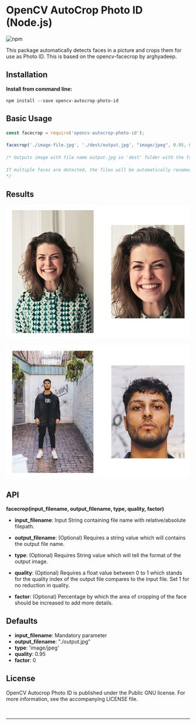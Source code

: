 # OpenCV AutoCrop Photo ID (Node.js)

<!-- ![CI](https://github.com/arghyadeep-k/opencv-autocrop-photo-id/workflows/CI/badge.svg?branch=master)
![codecov.io](https://codecov.io/github/arghyadeep-k/opencv-autocrop-photo-id/coverage.svg?branch=master)
![npm](https://img.shields.io/npm/v/opencv-autocrop-photo-id)
![npm bundle size](https://img.shields.io/bundlephobia/min/opencv-autocrop-photo-id)
![Libraries.io SourceRank](https://img.shields.io/librariesio/sourcerank/npm/opencv-autocrop-photo-id)
![Depfu](https://img.shields.io/depfu/arghyadeep-k/opencv-autocrop-photo-id)
![Snyk Vulnerabilities for npm package](https://img.shields.io/snyk/vulnerabilities/npm/opencv-autocrop-photo-id)
![npm](https://img.shields.io/npm/dt/opencv-autocrop-photo-id)
![NPM](https://img.shields.io/npm/l/opencv-autocrop-photo-id?color=blue) -->

![npm](https://img.shields.io/npm/v/opencv-autocrop-photo-id)


This package automatically detects faces in a picture and crops them for use as Photo ID. This is based on the opencv-facecrop by arghyadeep.

## Installation

**Install from command line:**

`npm install --save opencv-autocrop-photo-id`



## Basic Usage
```javascript
const facecrop = require('opencv-autocrop-photo-id');

facecrop('./image-file.jpg', './dest/output.jpg', "image/jpeg", 0.95, 0.25);

/* Outputs image with file name output.jpg in 'dest' folder with the face cropped out.

If multiple faces are detected, the files will be automatically renamed to output-1.jpg, output-2.jpg and so on.
*/
```

## Results

![Example 1](./tests/774909.jpg)
<br><br>
![Example 2](./tests/2072453.jpg)



## API
**facecrop(input_filename, output_filename, type, quality, factor)**

- **input_filename**: Input String containing file name with relative/absolute filepath.

- **output_filename**: (Optional) Requires a string value which will contains the output file name.

- **type**: (Optional) Requires String value which will tell the format of the output image.

- **quality**: (Optional) Requires a float value between 0 to 1 which stands for the quality index of the output file compares to the input file. Set 1 for no reduction in quality.

- **factor**: (Optional) Percentage by which the area of cropping of the face should be increased to add more details.

## Defaults 

 - **input_filename**: Mandatory parameter
 - **output_filename**: "./output.jpg"
 - **type**: 'image/jpeg'
 - **quality**: 0.95
 - **factor**: 0


## License

OpenCV Autocrop Photo ID is published under the Public GNU license. For more information, see the accompanying LICENSE file. 

<br>

---

<br>
